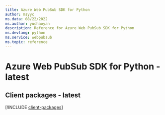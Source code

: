 ```yaml
---
title: Azure Web PubSub SDK for Python
author: msyyc
ms.data: 08/22/2022
ms.author: yuchaoyan
description: Reference for Azure Web PubSub SDK for Python
ms.devlang: python
ms.service: webpubsub
ms.topic: reference
---
```

# Azure Web PubSub SDK for Python - latest

## Client packages - latest
[!INCLUDE [client-packages](web-pubsub-client-index.md)]